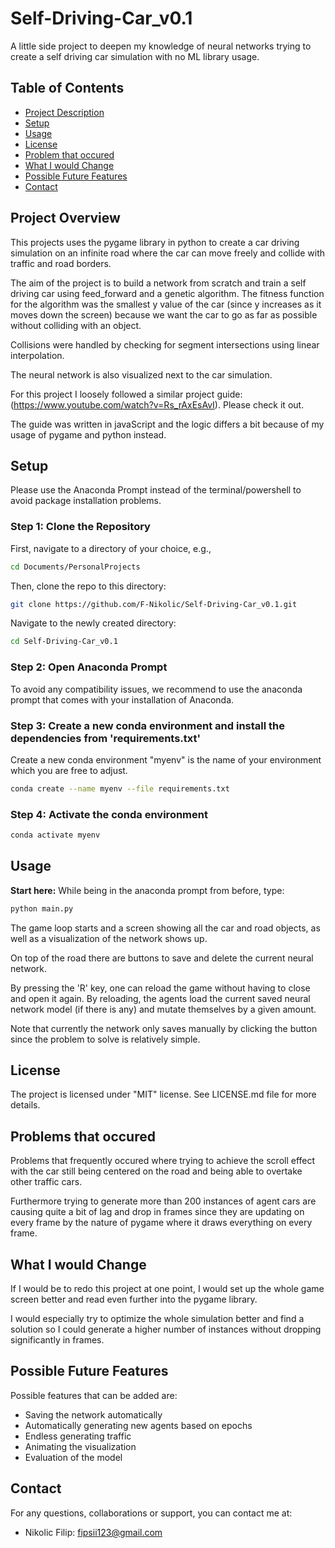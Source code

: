 # Self-Driving-Car_v0.1

A little side project to deepen my knowledge of neural networks trying to create a self driving car simulation with no ML library usage.

## Table of Contents
- [Project Description](#projectoverview)
- [Setup](#setup)
- [Usage](#usage)
- [License](#license)
- [Problem that occured](#problems)
- [What I would Change](#changes)
- [Possible Future Features](#future)
- [Contact](#contact)

## Project Overview

This projects uses the pygame library in python to create a car driving simulation on an infinite road where the car can move freely and collide with traffic and road borders.

The aim of the project is to build a network from scratch and train a self driving car using feed_forward and a genetic algorithm. The fitness function for the algorithm was the smallest y value of the car (since y increases as it moves down the screen) because we want the car to go as far as possible without colliding with an object. 

Collisions were handled by checking for segment intersections using linear interpolation.

The neural network is also visualized next to the car simulation.

For this project I loosely followed a similar project guide: (https://www.youtube.com/watch?v=Rs_rAxEsAvI). Please check it out.

The guide was written in javaScript and the logic differs a bit because of my usage of pygame and python instead.



## Setup

Please use the Anaconda Prompt instead of the terminal/powershell to avoid package installation problems. 
### Step 1: Clone the Repository
First, navigate to a directory of your choice, e.g.,
```bash
cd Documents/PersonalProjects
```
Then, clone the repo to this directory:
```bash
git clone https://github.com/F-Nikolic/Self-Driving-Car_v0.1.git
```
Navigate to the newly created directory:
```bash
cd Self-Driving-Car_v0.1
```
### Step 2: Open Anaconda Prompt
To avoid any compatibility issues, we recommend to use the anaconda prompt that comes with your installation of Anaconda.

### Step 3: Create a new conda environment and install the dependencies from 'requirements.txt'
Create a new conda environment "myenv" is the name of your environment which you are free to adjust.
```bash
conda create --name myenv --file requirements.txt
```

### Step 4: Activate the conda environment
```bash
conda activate myenv
```


## Usage

**Start here:** While being in the anaconda prompt from before, type: 
```bash
python main.py
```
The game loop starts and a screen showing all the car and road objects, as well as a visualization of the network shows up. 

On top of the road there are buttons to save and delete the current neural network.

By pressing the 'R' key, one can reload the game without having to close and open it again. By reloading, the agents load the current saved neural network model (if there is any) and mutate themselves by a given amount.

Note that currently the network only saves manually by clicking the button since the problem to solve is relatively simple.

## License 
The project is licensed under "MIT" license. See LICENSE.md file for more details.

## Problems that occured

Problems that frequently occured where trying to achieve the scroll effect with the car still being centered on the road and being able to overtake other traffic cars.

Furthermore trying to generate more than 200 instances of agent cars are causing quite a bit of lag and drop in frames since they are updating on every frame by the nature of pygame where it draws everything on every frame.

## What I would Change

If I would be to redo this project at one point, I would set up the whole game screen better and read even further into the pygame library. 

I would especially try to optimize the whole simulation better and find a solution so I could generate a higher number of instances without dropping significantly in frames.

## Possible Future Features

Possible features that can be added are:
- Saving the network automatically
- Automatically generating new agents based on epochs
- Endless generating traffic
- Animating the visualization
- Evaluation of the model

## Contact
For any questions, collaborations or support, you can contact me at: 
- Nikolic Filip: fipsii123@gmail.com



